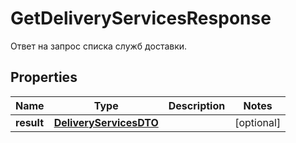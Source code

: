 

# GetDeliveryServicesResponse

Ответ на запрос списка служб доставки.

## Properties

Name | Type | Description | Notes
------------ | ------------- | ------------- | -------------
**result** | [**DeliveryServicesDTO**](DeliveryServicesDTO.md) |  |  [optional]



